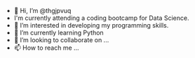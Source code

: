 - 👋 Hi, I’m @thgjpvuq
- I'm currently attending a coding bootcamp for Data Science.
- 👀 I’m interested in developing my programming skills.
- 🌱 I’m currently learning Python
- 💞️ I’m looking to collaborate on ...
- 📫 How to reach me ...


<!---
thgjpvuq/thgjpvuq is a ✨ special ✨ repository because its `README.md` (this file) appears on your GitHub profile.
You can click the Preview link to take a look at your changes.
--->
